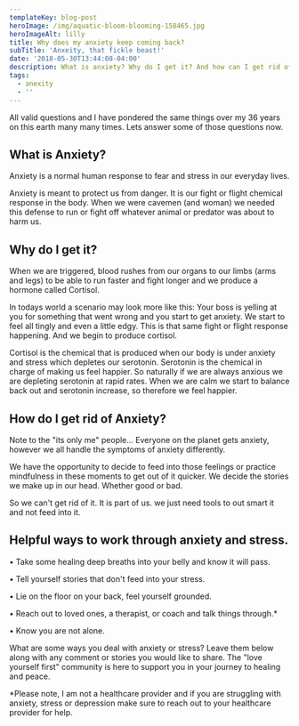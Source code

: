 ```yaml
---
templateKey: blog-post
heroImage: /img/aquatic-bloom-blooming-158465.jpg
heroImageAlt: lilly
title: Why does my anxiety keep coming back?
subTitle: 'Anxeity, that fickle beast!'
date: '2018-05-30T13:44:08-04:00'
description: What is anxiety? Why do I get it? And how can I get rid of it?
tags:
  - anexity
  - ''
---
```

All valid questions and I have pondered the same things over my 36 years on this earth many many times. Lets answer some of those questions now.

## What is Anxiety?

Anxiety is a normal human response to fear and stress in our everyday lives. 

Anxiety is meant to protect us from danger. It is our fight or flight chemical response in the body. When we were cavemen (and woman) we needed this defense to run or fight off whatever animal or predator was about to harm us. 

## Why do I get it?

When we are triggered, blood rushes from our organs to our limbs (arms and legs) to be able to run faster and fight longer and we produce a hormone called Cortisol. 

In todays world a scenario may look more like this: Your boss is yelling at you for something that went wrong and you start to get anxiety. We start to feel all tingly and even a little edgy. This is that same fight or flight response happening. And we begin to produce cortisol.

Cortisol is the chemical that is produced when our body is under anxiety and stress which depletes our serotonin. Serotonin is the chemical in charge of making us feel happier. So naturally if we are always anxious we are depleting serotonin at rapid rates. When we are calm we start to balance back out and serotonin increase, so therefore we feel happier.

## How do I get rid of Anxiety?

Note to the "its only me" people... Everyone on the planet gets anxiety, however we all handle the symptoms of anxiety differently. 

We have the opportunity to decide to feed into those feelings or practice mindfulness in these moments to get out of it quicker. We decide the stories we make up in our head. Whether good or bad. 

So we can't get rid of it. It is part of us. we just need tools to out smart it and not feed into it.

## Helpful ways to work through anxiety and stress.

• Take some healing deep breaths into your belly and know it will pass. 

• Tell yourself stories that don't feed into your stress.

• Lie on the floor on your back, feel yourself grounded.

• Reach out to loved ones, a therapist, or coach and talk things through.* 

• Know you are not alone.

What are some ways you deal with anxiety or stress? Leave them below along with any comment or stories you would like to share. The "love yourself first" community is here to support you in your journey to healing and peace.

  

\*Please note, I am not a healthcare provider and if you are struggling with anxiety, stress or depression make sure to reach out to your healthcare provider for help.
